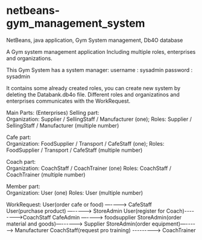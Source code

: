 # netbeans-gym_management_system
NetBeans, java application, Gym System management, Db4O database

A Gym system management application
Including multiple roles, enterprises and organizations.

This Gym System has a system manager:
username : sysadmin
password : sysadmin

It contains some already created roles, you can create new system by deleting the Databank.db4o file.
Different roles and organizatinos and enterprises communicates with the WorkRequest. 

Main Parts: (Enterprises)
  Selling part:  
    Organization:  Supplier / SellingStaff / Manufacturer   (one);
    Roles:               Supplier / SellingStaff / Manufacturer  (multiple number)

  Cafe part:  
    Organization:    FoodSupplier / Transport / CafeStaff      (one);
    Roles:                 FoodSupplier / Transport / CafeStaff    (multiple number)

  Coach part:  
    Organization:    CoachStaff / CoachTrainer    (one)
    Roles:                 CoachStaff / CoachTrainer   (multiple number)

  Member part:  
    Organization:    User     (one)
    Roles:                 User      (multiple number)



WorkRequest: 
  User(order cafe or food) —----> CafeStaff  
  User(purchase product) —-----> StoreAdmin
  User(register for Coach)-------->CoachStaff
  CafeAdmin —----> foodsupplier
  StoreAdmin(order material and goods)—------> Supplier
  StoreAdmin(order equipment)—------> Manufacturer
  CoachStaff(request pro training) ---------> CoachTrainer
